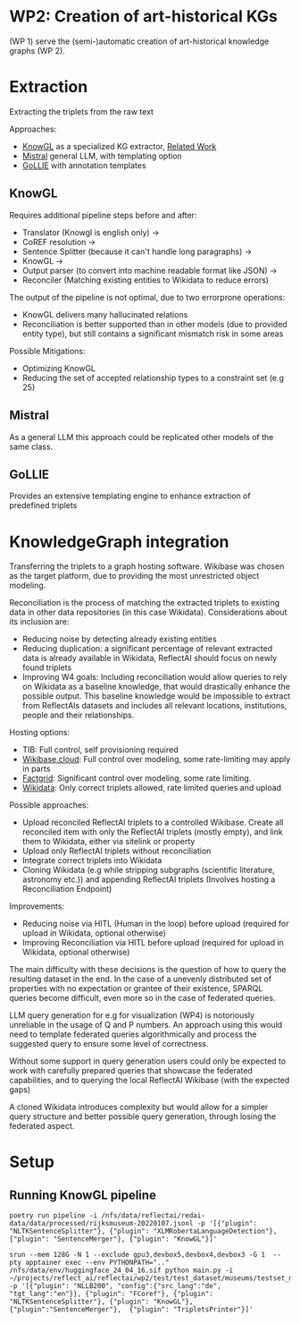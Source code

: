 # WP2: Creation of art-historical KGs

(WP 1) serve the (semi-)automatic creation of art-historical knowledge graphs (WP 2).

# Extraction

Extracting the triplets from the raw text

Approaches:
* [KnowGL](https://huggingface.co/ibm/knowgl-large) as a specialized KG extractor, [Related Work](https://arxiv.org/pdf/2210.13952.pdf)
* [Mistral](https://huggingface.co/docs/transformers/main/model_doc/mistral) general LLM, with templating option
* [GoLLIE](https://huggingface.co/collections/HiTZ/gollie-651bf19ee315e8a224aacc4f) with annotation templates

## KnowGL

Requires additional pipeline steps before and after:

* Translator (Knowgl is english only) ->
* CoREF resolution ->
* Sentence Splitter (because it can't handle long paragraphs) ->
* KnowGL ->
* Output parser (to convert into machine readable format like JSON) ->
* Reconciler (Matching existing entities to Wikidata to reduce errors)

The output of the pipeline is not optimal, due to two errorprone operations:
* KnowGL delivers many hallucinated relations
* Reconciliation is better supported than in other models (due to provided entity type), but still contains a significant mismatch risk in some areas

Possible Mitigations:
* Optimizing KnowGL
* Reducing the set of accepted relationship types to a constraint set (e.g 25)

## Mistral

As a general LLM this approach could be replicated other models of the same class.

## GoLLIE

Provides an extensive templating engine to enhance extraction of predefined triplets

# KnowledgeGraph integration
Transferring the triplets to a graph hosting software.
Wikibase was chosen as the target platform, due to providing the most unrestricted object modeling.

Reconciliation is the process of matching the extracted triplets to existing data in other data repositories (in this case Wikidata). Considerations about its inclusion are:
* Reducing noise by detecting already existing entities
* Reducing duplication: a significant percentage of relevant extracted data is already available in Wikidata, ReflectAI should focus on newly found triplets
* Improving W4 goals: Including reconciliation would allow queries to rely on Wikidata as a baseline knowledge, that would drastically enhance the possible output. This baseline knowledge would be impossible to extract from ReflectAIs datasets and includes all relevant locations, institutions, people and their relationships.

Hosting options:
* TIB: Full control, self provisioning required
* [Wikibase.cloud](https://www.wikibase.cloud/): Full control over modeling, some rate-limiting may apply in parts
* [Factgrid](https://database.factgrid.de/wiki/Main_Page): Significant control over modeling, some rate limiting. 
* [Wikidata](https://www.wikidata.org/wiki/Wikidata:Main_Page): Only correct triplets allowed, rate limited queries and upload

Possible approaches:
* Upload reconciled ReflectAI triplets to a controlled Wikibase. Create all reconciled item with only the ReflectAI triplets (mostly empty), and link them to Wikidata, either via sitelink or property
* Upload only ReflectAI triplets without reconciliation
* Integrate correct triplets into Wikidata
* Cloning Wikidata (e.g while stripping subgraphs (scientific literature, astronomy etc.)) and appending ReflectAI triplets (Involves hosting a Reconciliation Endpoint)

Improvements:
* Reducing noise via HITL (Human in the loop) before upload (required for upload in Wikidata, optional otherwise)
* Improving Reconciliation via HITL before upload (required for upload in Wikidata, optional otherwise)

The main difficulty with these decisions is the question of how to query the resulting dataset in the end.
In the case of a unevenly distributed set of properties with no expectation or grantee of their existence, SPARQL queries become difficult, even more so in the case of federated queries.

LLM query generation for e.g for visualization (WP4) is notoriously unreliable in the usage of Q and P numbers. An approach using this would need to template federated queries algorithmically and process the suggested query to ensure some level of correctness.

Without some support in query generation users could only be expected to work with carefully prepared queries that showcase the federated capabilities, and to querying the local ReflectAI Wikibase (with the expected gaps)

A cloned Wikidata introduces complexity but would allow for a simpler query structure and better possible query generation, through losing the federated aspect.

# Setup

## Running KnowGL pipeline

```
poetry run pipeline -i /nfs/data/reflectai/redai-data/data/processed/rijksmuseum-20220107.jsonl -p '[{"plugin": "NLTKSentenceSplitter"}, {"plugin": "XLMRobertaLanguageDetection"},{"plugin": "SentenceMerger"}, {"plugin": "KnowGL"}]'
```

```
srun --mem 128G -N 1 --exclude gpu3,devbox5,devbox4,devbox3 -G 1  --pty apptainer exec --env PYTHONPATH=".." /nfs/data/env/huggingface_24_04_16.sif python main.py -i ~/projects/reflect_ai/reflectai/wp2/test/test_dataset/museums/testset_museum.jsonl -p '[{"plugin": "NLLB200", "config":{"src_lang":"de", "tgt_lang":"en"}}, {"plugin": "FCoref"}, {"plugin": "NLTKSentenceSplitter"}, {"plugin": "KnowGL"}, {"plugin":"SentenceMerger"},  {"plugin": "TripletsPrinter"}]'
```

